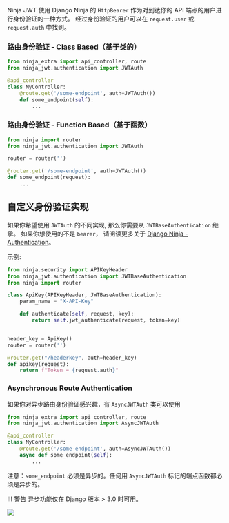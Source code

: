 
Ninja JWT 使用 Django Ninja 的 `HttpBearer` 作为对到达你的 API 端点的用户进行身份验证的一种方式。
经过身份验证的用户可以在 `request.user` 或 `request.auth` 中找到。

### 路由身份验证 - Class Based（基于类的）

```python
from ninja_extra import api_controller, route
from ninja_jwt.authentication import JWTAuth

@api_controller
class MyController:
    @route.get('/some-endpoint', auth=JWTAuth())
    def some_endpoint(self):
        ...
```

### 路由身份验证 - Function Based（基于函数）

```python
from ninja import router
from ninja_jwt.authentication import JWTAuth

router = router('')

@router.get('/some-endpoint', auth=JWTAuth())
def some_endpoint(request):
    ...
```

自定义身份验证实现
-------
如果你希望使用 `JWTAuth` 的不同实现, 那么你需要从 `JWTBaseAuthentication` 继承。
如果你想使用的不是 `bearer`， 请阅读更多关于 [Django Ninja - Authentication](https://django-ninja.rest-framework.com/tutorial/authentication/)。

示例:
```python
from ninja.security import APIKeyHeader
from ninja_jwt.authentication import JWTBaseAuthentication
from ninja import router

class ApiKey(APIKeyHeader, JWTBaseAuthentication):
    param_name = "X-API-Key"

    def authenticate(self, request, key):
        return self.jwt_authenticate(request, token=key)


header_key = ApiKey()
router = router('')

@router.get("/headerkey", auth=header_key)
def apikey(request):
    return f"Token = {request.auth}"

```

### Asynchronous Route Authentication
如果你对异步路由身份验证感兴趣，有 `AsyncJWTAuth` 类可以使用

```python
from ninja_extra import api_controller, route
from ninja_jwt.authentication import AsyncJWTAuth

@api_controller
class MyController:
    @route.get('/some-endpoint', auth=AsyncJWTAuth())
    async def some_endpoint(self):
        ...
```
注意：`some_endpoint` 必须是异步的。任何用 `AsyncJWTAuth` 标记的端点函数都必须是异步的。

!!! 警告
    异步功能仅在 Django 版本 > 3.0 时可用。

<img style="object-fit: cover; object-position: 50% 50%;" loading="lazy" fetchpriority="auto" aria-hidden="true" draggable="false" src="https://picsum.photos/825/47.jpg">
